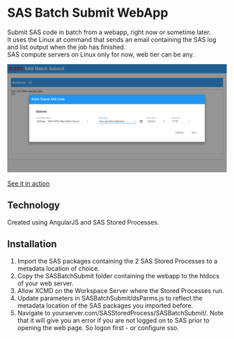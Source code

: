 # SAS Batch Submit WebApp

Submit SAS code in batch from a webapp, right now or sometime later.  
It uses the Linux at command that sends an email containing the SAS log and list output when the job has finished.  
SAS compute servers on Linux only for now, web tier can be any.

![Screenshot](screenshot.png?raw=true "Screenshot")

[See it in action](https://www.youtube.com/watch?v=bSpakS9dyPg)

## Technology
Created using AngularJS and SAS Stored Processes.

## Installation
1. Import the SAS packages containing the 2 SAS Stored Processes to a metadata location of choice.
2. Copy the SASBatchSubmit folder containing the webapp to the htdocs of your web server.
3. Allow XCMD on the Workspace Server where the Stored Processes run.
4. Update parameters in SASBatchSubmit/dsParms.js to reflect the metadata location of the SAS packages you imported before.
5. Navigate to yourserver.com/SASStoredProcess/SASBatchSubmit/. Note that it will give you an error if you are not logged on to SAS prior to opening the web page. So logon first - or configure sso.
